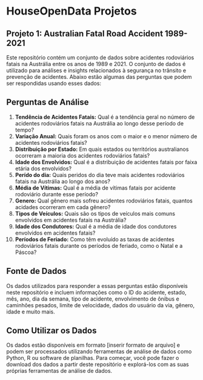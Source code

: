 # HouseOpenData Projetos 

## Projeto 1: Australian Fatal Road Accident 1989-2021

Este repositório contém um conjunto de dados sobre acidentes rodoviários fatais na Austrália entre os anos de 1989 e 2021. O conjunto de dados é utilizado para análises e insights relacionados à segurança no trânsito e prevenção de acidentes. Abaixo estão algumas das perguntas que podem ser respondidas usando esses dados:

## Perguntas de Análise

1. **Tendência de Acidentes Fatais:** Qual é a tendência geral no número de acidentes rodoviários fatais na Austrália ao longo desse período de tempo?
2. **Variação Anual:** Quais foram os anos com o maior e o menor número de acidentes rodoviários fatais?
3. **Distribuição por Estado:** Em quais estados ou territórios australianos ocorreram a maioria dos acidentes rodoviários fatais?
4. **Idade dos Envolvidos:** Qual é a distribuição de acidentes fatais por faixa etária dos envolvidos?
5. **Perído do dia:** Quais peridos do dia teve mais acidentes rodoviários fatais na Austrália ao longo dos anos?
6. **Média de Vítimas:** Qual é a média de vítimas fatais por acidente rodoviário durante esse período?
7. **Genero:** Qual gênero mais sofreu acidentes rodoviários fatais, quantos acidades ocorreram em cada gênero?
8. **Tipos de Veículos:** Quais são os tipos de veículos mais comuns envolvidos em acidentes fatais na Austrália?
9. **Idade dos Condutores:** Qual é a média de idade dos condutores envolvidos em acidentes fatais?
10. **Períodos de Feriado:** Como têm evoluído as taxas de acidentes rodoviários fatais durante os períodos de feriado, como o Natal e a Páscoa?

## Fonte de Dados
Os dados utilizados para responder a essas perguntas estão disponíveis neste repositório e incluem informações como o ID do acidente, estado, mês, ano, dia da semana, tipo de acidente, envolvimento de ônibus e caminhões pesados, limite de velocidade, dados do usuário da via, gênero, idade e muito mais.

## Como Utilizar os Dados
Os dados estão disponíveis em formato [inserir formato de arquivo] e podem ser processados utilizando ferramentas de análise de dados como Python, R ou software de planilhas. Para começar, você pode fazer o download dos dados a partir deste repositório e explorá-los com as suas próprias ferramentas de análise de dados.
